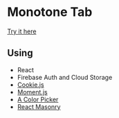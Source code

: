 # Monotone Tab

[Try it here](https://tsuna2221.github.io/Monotone-Tab/) 

## Using

+ React
+ Firebase Auth and Cloud Storage
+ [Cookie.js](https://github.com/js-cookie/js-cookie) 
+ [Moment.js](https://momentjs.com/)
+ [A Color Picker](https://narsenico.github.io/a-color-picker/)
+ [React Masonry](https://github.com/eiriklv/react-masonry-component)
